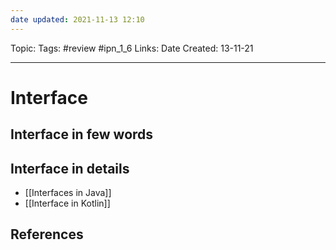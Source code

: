 ```yaml
---
date updated: 2021-11-13 12:10
---
```


Topic:
Tags: #review #ipn_1_6
Links:
Date Created: 13-11-21

---

# Interface

## Interface in few words

## Interface in details

- [[Interfaces in Java]]
- [[Interface in Kotlin]]

## References
